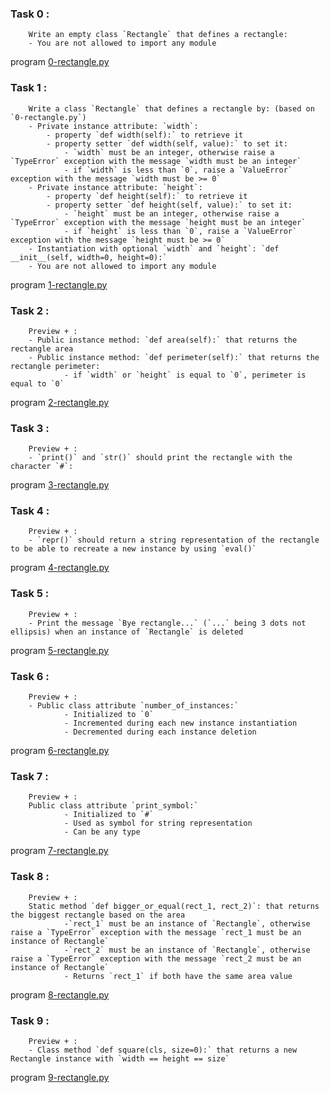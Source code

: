 ### Task 0 : 
        Write an empty class `Rectangle` that defines a rectangle:   
        - You are not allowed to import any module
program [0-rectangle.py]()

### Task 1 :
        Write a class `Rectangle` that defines a rectangle by: (based on `0-rectangle.py`)
        - Private instance attribute: `width`:
            - property `def width(self):` to retrieve it
            - property setter `def width(self, value):` to set it:
                - `width` must be an integer, otherwise raise a `TypeError` exception with the message `width must be an integer`
                - if `width` is less than `0`, raise a `ValueError` exception with the message `width must be >= 0`
        - Private instance attribute: `height`:
            - property `def height(self):` to retrieve it
            - property setter `def height(self, value):` to set it:
                - `height` must be an integer, otherwise raise a `TypeError` exception with the message `height must be an integer`
                - if `height` is less than `0`, raise a `ValueError` exception with the message `height must be >= 0`
        - Instantiation with optional `width` and `height`: `def __init__(self, width=0, height=0):`
        - You are not allowed to import any module
program [1-rectangle.py]()

### Task 2 :
        Preview + :
        - Public instance method: `def area(self):` that returns the rectangle area
        - Public instance method: `def perimeter(self):` that returns the rectangle perimeter:
                - if `width` or `height` is equal to `0`, perimeter is equal to `0`
program [2-rectangle.py](https://github.com/Mylliah/holbertonschool-higher_level_programming/blob/main/python-more_classes/2-rectangle.py)

### Task 3 :
        Preview + :
        - `print()` and `str()` should print the rectangle with the character `#`:
program [3-rectangle.py](https://github.com/Mylliah/holbertonschool-higher_level_programming/blob/main/python-more_classes/3-rectangle.py)

### Task 4 :
        Preview + :
        - `repr()` should return a string representation of the rectangle to be able to recreate a new instance by using `eval()`
program [4-rectangle.py](https://github.com/Mylliah/holbertonschool-higher_level_programming/blob/main/python-more_classes/4-rectangle.py)

### Task 5 :
        Preview + :
        - Print the message `Bye rectangle...` (`...` being 3 dots not ellipsis) when an instance of `Rectangle` is deleted
program [5-rectangle.py](https://github.com/Mylliah/holbertonschool-higher_level_programming/blob/main/python-more_classes/5-rectangle.py)

### Task 6 :
        Preview + :
        - Public class attribute `number_of_instances:`
                - Initialized to `0`
                - Incremented during each new instance instantiation
                - Decremented during each instance deletion
program [6-rectangle.py](https://github.com/Mylliah/holbertonschool-higher_level_programming/blob/main/python-more_classes/6-rectangle.py)

### Task 7 :
        Preview + :
        Public class attribute `print_symbol:`
                - Initialized to `#`
                - Used as symbol for string representation
                - Can be any type
program [7-rectangle.py](https://github.com/Mylliah/holbertonschool-higher_level_programming/blob/main/python-more_classes/7-rectangle.py)

### Task 8 :
        Preview + :
        Static method `def bigger_or_equal(rect_1, rect_2)`: that returns the biggest rectangle based on the area
                -`rect_1` must be an instance of `Rectangle`, otherwise raise a `TypeError` exception with the message `rect_1 must be an instance of Rectangle`
                -`rect_2` must be an instance of `Rectangle`, otherwise raise a `TypeError` exception with the message `rect_2 must be an instance of Rectangle`
                - Returns `rect_1` if both have the same area value
program [8-rectangle.py](https://github.com/Mylliah/holbertonschool-higher_level_programming/blob/main/python-more_classes/8-rectangle.py)

### Task 9 :
        Preview + :
        - Class method `def square(cls, size=0):` that returns a new Rectangle instance with `width == height == size`
program [9-rectangle.py](https://github.com/Mylliah/holbertonschool-higher_level_programming/blob/main/python-more_classes/9-rectangle.py)
